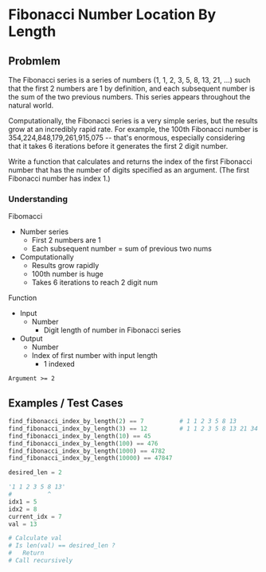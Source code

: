 # Fibonacci Number Location By Length

## Probmlem

The Fibonacci series is a series of numbers (1, 1, 2, 3, 5, 8, 13, 21, ...) such that the first 2 numbers are 1 by definition, and each subsequent number is the sum of the two previous numbers. This series appears throughout the natural world.

Computationally, the Fibonacci series is a very simple series, but the results grow at an incredibly rapid rate. For example, the 100th Fibonacci number is 354,224,848,179,261,915,075 -- that's enormous, especially considering that it takes 6 iterations before it generates the first 2 digit number.

Write a function that calculates and returns the index of the first Fibonacci number that has the number of digits specified as an argument. (The first Fibonacci number has index 1.)

### Understanding

Fibomacci
- Number series
	- First 2 numbers are 1
	- Each subsequent number = sum of previous two nums
- Computationally
	- Results grow rapidly
	- 100th number is huge
	- Takes 6 iterations to reach 2 digit num

Function
- Input
	- Number
		- Digit length of number in Fibonacci series
- Output
	- Number
	- Index of first number with input length
		- 1 indexed

`Argument >= 2`

## Examples / Test Cases

```python
find_fibonacci_index_by_length(2) == 7          # 1 1 2 3 5 8 13
find_fibonacci_index_by_length(3) == 12         # 1 1 2 3 5 8 13 21 34 55 89 144
find_fibonacci_index_by_length(10) == 45
find_fibonacci_index_by_length(100) == 476
find_fibonacci_index_by_length(1000) == 4782
find_fibonacci_index_by_length(10000) == 47847

desired_len = 2

'1 1 2 3 5 8 13'
#          ^
idx1 = 5
idx2 = 8
current_idx = 7
val = 13

# Calculate val
# Is len(val) == desired_len ?
# 	Return
# Call recursively
```
